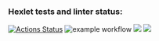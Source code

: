 ### Hexlet tests and linter status:
[![Actions Status](https://github.com/Crenby/frontend-project-46/actions/workflows/hexlet-check.yml/badge.svg)](https://github.com/Crenby/frontend-project-46/actions)
![example workflow](https://github.com/github/docs/actions/workflows/main.yml/badge.svg)
<a href="https://codeclimate.com/github/Crenby/frontend-project-46/maintainability"><img src="https://api.codeclimate.com/v1/badges/443376a8227e2d58b438/maintainability" /></a>
<a href="https://codeclimate.com/github/Crenby/frontend-project-46/test_coverage"><img src="https://api.codeclimate.com/v1/badges/443376a8227e2d58b438/test_coverage" /></a>
